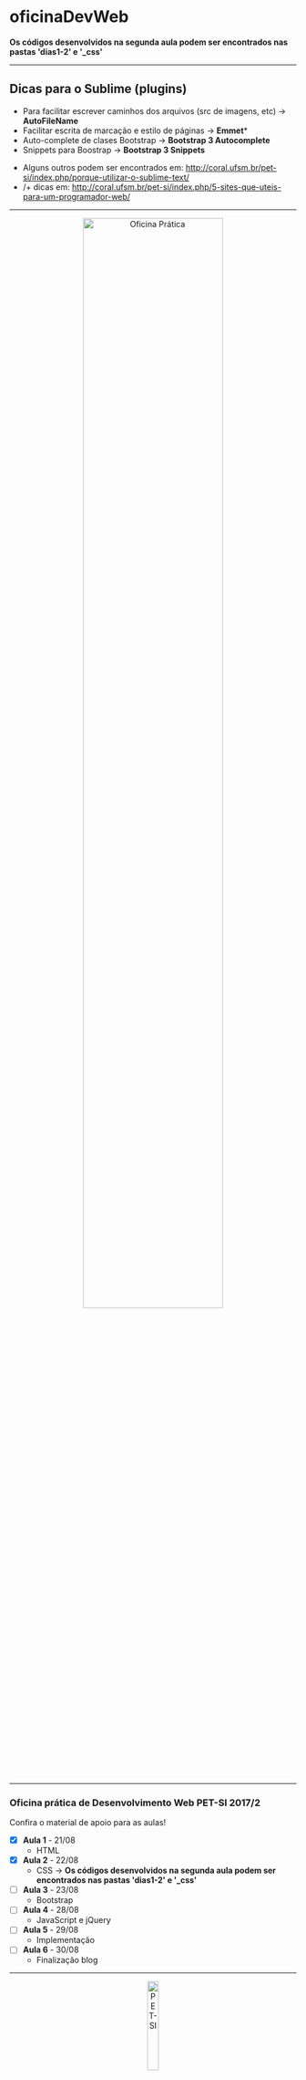 # oficinaDevWeb

**Os códigos desenvolvidos na segunda aula podem ser encontrados nas pastas 'dias1-2' e '_css'**

-----------------------------------------------------------------
## Dicas para o Sublime (plugins)
- Para facilitar escrever caminhos dos arquivos (src de imagens, etc) -> **AutoFileName**
- Facilitar escrita de marcação e estilo de páginas -> **Emmet***
- Auto-complete de clases Bootstrap -> **Bootstrap 3 Autocomplete**
- Snippets para Boostrap -> **Bootstrap 3 Snippets**

* Alguns outros podem ser encontrados em: http://coral.ufsm.br/pet-si/index.php/porque-utilizar-o-sublime-text/
* /+ dicas em: http://coral.ufsm.br/pet-si/index.php/5-sites-que-uteis-para-um-programador-web/
-----------------------------------------------------------------
<p align="center">
<img src="https://github.com/rwfazul/oficinaDevWeb/blob/master/_imagens/divulgacao.png" width="70%" height="70%" alt="Oficina Prática" title="Oficina Prática">
</p>

-----------------------------------------------------------------
### Oficina prática de Desenvolvimento Web PET-SI 2017/2

Confira o material de apoio para as aulas!

- [X] **Aula 1** - 21/08 
	+ HTML 
- [X] **Aula 2** - 22/08
	+ CSS  -> **Os códigos desenvolvidos na segunda aula podem ser encontrados nas pastas 'dias1-2' e '_css'**
- [ ] **Aula 3** - 23/08 
	+ Bootstrap
- [ ] **Aula 4** - 28/08
	+ JavaScript e jQuery
- [ ] **Aula 5** - 29/08
	+ Implementação
- [ ] **Aula 6** - 30/08
	+ Finalização blog

-----------------------------------------------------------------
<p align="center">
<img src="https://github.com/rwfazul/oficinaDevWeb/blob/master/_imagens/logo.png" width="20%" height="20%" alt="PET-SI" title="PET-SI">
</p>
<p align="right">
2017/2 PET-SI
</p>


